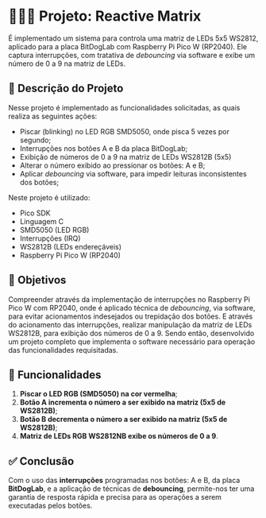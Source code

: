 # 👨🏻‍💻 Projeto: Reactive Matrix

É implementado um sistema para controla uma matriz de LEDs 5x5 WS2812, aplicado para a placa BitDogLab com Raspberry Pi Pico W (RP2040). Ele captura interrupções, com tratativa de _debouncing_ via software e exibe um número de 0 a 9 na matriz de LEDs. 

## 📑 Descrição do Projeto

Nesse projeto é implementado as funcionalidades solicitadas, as quais realiza as seguintes ações:  

- Piscar (blinking) no LED RGB SMD5050, onde pisca 5 vezes por segundo;
- Interrupções nos botões A e B da placa BitDogLab;
- Exibição de números de 0 a 9 na matriz de LEDs WS2812B (5x5)
- Alterar o número exibido ao pressionar os botões: A e B;
- Aplicar _debouncing_ via software, para impedir leituras inconsistentes dos botões;

Neste projeto é utilizado:

- Pico SDK
- Linguagem C
- SMD5050 (LED RGB)
- Interrupções (IRQ)
- WS2812B (LEDs endereçáveis)
- Raspberry Pi Pico W (RP2040)

## 🎯 Objetivos

Compreender através da implementação de interrupções no Raspberry Pi Pico W com RP2040, onde é aplicado técnica de _debouncing_, via software, para evitar acionamentos indesejados ou trepidação dos botões. E através do acionamento das interrupções, realizar manipulação da matriz de LEDs WS2812B, para exibição dos números de 0 a 9. Sendo então, desenvolvido um projeto completo que implementa o software necessário para operação das funcionalidades requisitadas.

## 📌 Funcionalidades

1. **Piscar o LED RGB (SMD5050) na cor vermelha**;
2. **Botão A incrementa o número a ser exibido na matriz (5x5 de WS2812B)**;
3. **Botão B decrementa o número a ser exibido na matriz (5x5 de WS2812B)**;
4. **Matriz de LEDs RGB WS2812NB exibe os números de 0 a 9**.

## ✅ Conclusão

Com o uso das **interrupções** programadas nos botões: A e B, da placa **BitDogLab**, e a aplicação de técnicas de **debouncing**, permite-nos ter uma garantia de resposta rápida e precisa para as operações a serem executadas pelos botões.
